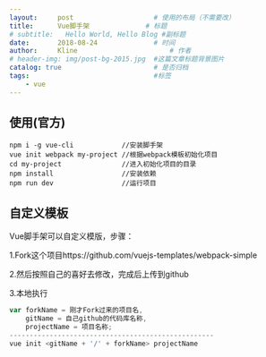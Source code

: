 ```yaml
---
layout:     post   				    # 使用的布局（不需要改）
title:      Vue脚手架 				# 标题 
# subtitle:   Hello World, Hello Blog #副标题
date:       2018-08-24 				# 时间
author:     Kline 						# 作者
# header-img: img/post-bg-2015.jpg 	#这篇文章标题背景图片
catalog: true 						# 是否归档
tags:								#标签
    - vue
---
```


## 使用(官方)
```
npm i -g vue-cli            //安装脚手架
vue init webpack my-project //根据webpack模板初始化项目
cd my-project               //进入初始化项目的目录
npm install                 //安装依赖
npm run dev                 //运行项目
```
## 自定义模板
Vue脚手架可以自定义模版，步骤：

1.Fork这个项目https://github.com/vuejs-templates/webpack-simple

2.然后按照自己的喜好去修改，完成后上传到github

3.本地执行
```javascript
var forkName = 刚才Fork过来的项目名,
    gitName = 自己github的代码库名称,
    projectName = 项目名称;
---------------------------------------------------
vue init <gitName + '/' + forkName> projectName
```